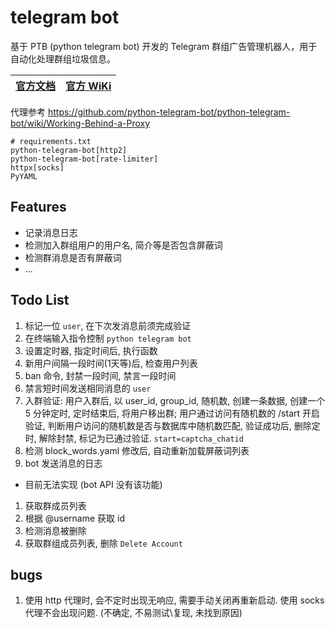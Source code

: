 # telegram bot
基于 PTB (python telegram bot) 开发的 Telegram 群组广告管理机器人，用于自动化处理群组垃圾信息。

[官方文档](https://docs.python-telegram-bot.org/en/stable/index.html) | [官方 WiKi](https://github.com/python-telegram-bot/python-telegram-bot/wiki/)
-|-

代理参考 https://github.com/python-telegram-bot/python-telegram-bot/wiki/Working-Behind-a-Proxy

```properties
# requirements.txt
python-telegram-bot[http2]
python-telegram-bot[rate-limiter]
httpx[socks]
PyYAML
```

## Features

- 记录消息日志
- 检测加入群组用户的用户名, 简介等是否包含屏蔽词
- 检测群消息是否有屏蔽词
- ...

## Todo List
1. 标记一位 `user`, 在下次发消息前须完成验证
1. 在终端输入指令控制 `python telegram bot`
1. 设置定时器, 指定时间后, 执行函数
1. 新用户间隔一段时间(1天等)后, 检查用户列表
1. ban 命令, 封禁一段时间, 禁言一段时间
1. 禁言短时间发送相同消息的 `user`
1. 入群验证: 用户入群后, 以 user_id, group_id, 随机数, 创建一条数据, 创建一个 5 分钟定时, 定时结束后, 将用户移出群; 用户通过访问有随机数的 /start 开启验证, 判断用户访问的随机数是否与数据库中随机数匹配, 验证成功后, 删除定时, 解除封禁, 标记为已通过验证. `start=captcha_chatid`
1. 检测 block_words.yaml 修改后, 自动重新加载屏蔽词列表
1. bot 发送消息的日志

- 目前无法实现 (bot API 没有该功能)
1. 获取群成员列表
1. 根据 @username 获取 id
1. 检测消息被删除
1. 获取群组成员列表, 删除 `Delete Account`

## bugs
1. 使用 http 代理时, 会不定时出现无响应, 需要手动关闭再重新启动. 使用 socks 代理不会出现问题. (不确定, 不易测试\复现, 未找到原因)
